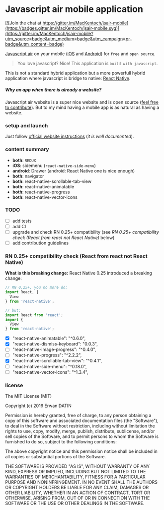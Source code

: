 Javascript air mobile application
====

[![Join the chat at https://gitter.im/MacKentoch/jsair-mobile](https://badges.gitter.im/MacKentoch/jsair-mobile.svg)](https://gitter.im/MacKentoch/jsair-mobile?utm_source=badge&utm_medium=badge&utm_campaign=pr-badge&utm_content=badge)

[Javascript air](https://javascriptair.com/) on your mobile ([iOS](https://itunes.apple.com/fr/app/js-air/id1112141070?mt=8) and [Android](https://play.google.com/store/apps/details?id=com.jsair)) for `free` and `open source`.


>You love javascript? Nice! This application is `build with javascript`.

This is not a standard hybrid application but a more powerfull hybrid application where javascript is bridge to native: [React Native](https://facebook.github.io/react-native/).

##### *Why an app when there is already a website?*

Javascript air website is a super nice website and is open source ([feel free to contribute](https://github.com/javascriptair/site)).
But to my mind having a mobile app is as natural as having a website.

### setup and launch

Just follow [official website instructions](https://facebook.github.io/react-native/docs/getting-started.html) (*it is well documented*).



### content summary

- **both**: `REDUX`
- **iOS**: sidemenu (`react-native-side-menu`)
- **android**: Drawer (android: React Native one is nice enough)
- **both**: navigator
- **both**: react-native-scrollable-tab-view
- **both**: react-native-animatable
- **both**: react-native-progress
- **both**: react-native-vector-icons

### TODO

- [ ] add tests
- [ ] add CI
- [ ] upgrade and check RN 0.25+ compatibility (see *RN 0.25+ compatibility check (React from react not React Native)* below)
- [ ] add contribution guidelines

### RN 0.25+ compatibility check (React from react not React Native)

**What is this breaking change:**
React Native 0.25 introduced a breaking change:
```Javascript
// RN 0.25+, you no more do:
import React, {
  View
} from 'react-native';

// but:
import React from 'react';
import {
  View
} from 'react-native';
```

- [x] "react-native-animatable": "^0.6.0",
- [x] "react-native-dismiss-keyboard": "0.0.3",
- [ ] "react-native-image-progress": "^0.4.0",
- [ ] "react-native-progress": "^2.2.2",
- [x] "react-native-scrollable-tab-view": "^0.4.1",
- [ ] "react-native-side-menu": "^0.18.0",
- [ ] "react-native-vector-icons": "^1.3.4",

### license

The MIT License (MIT)

Copyright (c) 2016 Erwan DATIN

Permission is hereby granted, free of charge, to any person obtaining a copy of this software and associated documentation files (the "Software"), to deal in the Software without restriction, including without limitation the rights to use, copy, modify, merge, publish, distribute, sublicense, and/or sell copies of the Software, and to permit persons to whom the Software is furnished to do so, subject to the following conditions:

The above copyright notice and this permission notice shall be included in all copies or substantial portions of the Software.

THE SOFTWARE IS PROVIDED "AS IS", WITHOUT WARRANTY OF ANY KIND, EXPRESS OR IMPLIED, INCLUDING BUT NOT LIMITED TO THE WARRANTIES OF MERCHANTABILITY, FITNESS FOR A PARTICULAR PURPOSE AND NONINFRINGEMENT. IN NO EVENT SHALL THE AUTHORS OR COPYRIGHT HOLDERS BE LIABLE FOR ANY CLAIM, DAMAGES OR OTHER LIABILITY, WHETHER IN AN ACTION OF CONTRACT, TORT OR OTHERWISE, ARISING FROM, OUT OF OR IN CONNECTION WITH THE SOFTWARE OR THE USE OR OTHER DEALINGS IN THE SOFTWARE.
